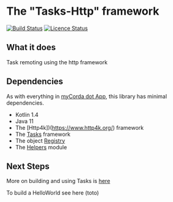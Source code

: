 # The "Tasks-Http" framework

[![Build Status](https://travis-ci.com/mycordaapp/tasks-http.svg?branch=master)](https://app.travis-ci.com/github/mycordaapp/tasks-http)
[![Licence Status](https://img.shields.io/github/license/mycordaapp/tasks)](https://github.com/mycordaapp/tasks-http/blob/master/licence.txt)

## What it does

Task remoting using the http framework

## Dependencies

As with everything in [myCorda dot App](https://mycorda.app), this library has minimal dependencies.

* Kotlin 1.4
* Java 11
* The [Http4k])(https://www.http4k.org/) framework
* The [Tasks](https://github.com/mycordaapp/tasks#readme) framework
* The object [Registry](https://github.com/mycordaapp/registry#readme)
* The [Helpers](https://github.com/mycordaapp/helpers#readme) module

## Next Steps

More on building and using Tasks is [here](./docs/tasks.md)

To build a HelloWorld see here (toto)

